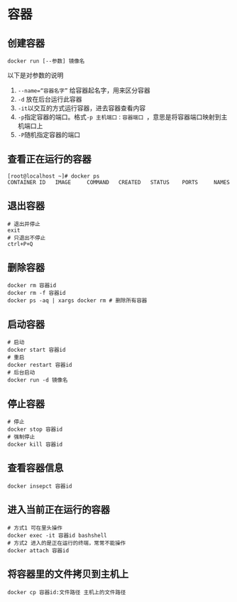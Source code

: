 # 容器

## 创建容器

```shell
docker run [--参数] 镜像名
```

以下是对参数的说明

1. `--name=“容器名字”` 给容器起名字，用来区分容器
2. `-d` 放在后台运行此容器
3. `-it`以交互的方式运行容器，进去容器查看内容
4. `-p`指定容器的端口。格式`-p 主机端口：容器端口 `，意思是将容器端口映射到主机端口上
5. `-P`随机指定容器的端口



## 查看正在运行的容器

```shell
[root@localhost ~]# docker ps
CONTAINER ID   IMAGE     COMMAND   CREATED   STATUS    PORTS     NAMES
```



## 退出容器

```shell
# 退出并停止
exit
# 只退出不停止
ctrl+P+Q
```



## 删除容器

```shell
docker rm 容器id
docker rm -f 容器id
docker ps -aq | xargs docker rm # 删除所有容器
```



## 启动容器

```shell
# 启动
docker start 容器id
# 重启
docker restart 容器id
# 后台启动
docker run -d 镜像名
```



## 停止容器

```shell
# 停止
docker stop 容器id
# 强制停止
docker kill 容器id
```



## 查看容器信息

```shell
docker insepct 容器id
```



## 进入当前正在运行的容器

```shell
# 方式1 可在里头操作
docker exec -it 容器id bashshell 
# 方式2 进入的是正在运行的终端，常常不能操作
docker attach 容器id
```



## 将容器里的文件拷贝到主机上

```shell
docker cp 容器id:文件路径 主机上的文件路径
```

